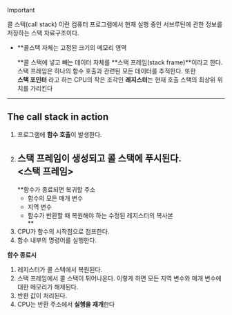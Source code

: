 > [!important]  
> 콜 스택(call stack) 이란 컴퓨터 프로그램에서 현재 실행 중인 서브루틴에 관한 정보를 저장하는 스택 자료구조이다.  

- **콜스택 자체는 고정된 크기의 메모리 영역  
      
    **콜 스택에 넣고 빼는 데이터 자체를 **스택 프레임(stack frame)**이라고 한다.  
    스택 프레임은 하나의 함수 호출과 관련된 모든 데이터를 추적한다. 또한  
    **스택 포인터** 라고 하는 CPU의 작은 조각인 **레지스터**는 현재 호출 스택의 최상위 위치를 가리킨다

---

## **The call stack in action**

1. 프로그램에 **함수 호출**이 발생한다.
2. 스택 프레임이 생성되고 콜 스택에 푸시된다.  
    <스택 프레임>  
    -  
    **함수가 종료되면 복귀할 주소  
    - 함수의 모든 매개 변수  
    - 지역 변수  
    - 함수가 반환할 때 복원해야 하는 수정된 레지스터의 복사본  
    **
3. CPU가 함수의 시작점으로 점프한다.
4. 함수 내부의 명령어를 실행한다.

  

**함수 종료시**

1. 레지스터가 콜 스택에서 복원된다.
2. 스택 프레임에서 콜 스택이 튀어나온다. 이렇게 하면 모든 지역 변수와 매개 변수에 대한 메모리가 해제된다.
3. 반환 값이 처리된다.
4. CPU는 반환 주소에서 **실행을 재개**한다